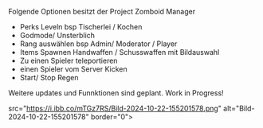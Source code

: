 Folgende Optionen besitzt  der Project Zomboid Manager


- Perks Leveln bsp Tischerlei / Kochen
- Godmode/ Unsterblich
- Rang auswählen bsp Admin/ Moderator / Player
- Items Spawnen
    Handwaffen / Schusswaffen mit Bildauswahl
- Zu einen Spieler teleportieren
- einen Spieler vom Server Kicken
- Start/ Stop Regen

Weitere updates und Funnktionen sind geplant. Work in Progress!

src="https://i.ibb.co/mTGz7RS/Bild-2024-10-22-155201578.png" alt="Bild-2024-10-22-155201578" border="0"></a>
  
